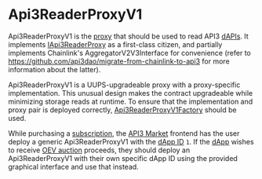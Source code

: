 # Api3ReaderProxyV1

Api3ReaderProxyV1 is the [proxy](../../../glossary.md#proxy) that should be used to read API3 [dAPIs](../../../glossary.md#dapi).
It implements [IApi3ReaderProxy](../../interfaces/iapi3readerproxy.md) as a first-class citizen, and partially implements Chainlink's AggregatorV2V3Interface for convenience (refer to https://github.com/api3dao/migrate-from-chainlink-to-api3 for more information about the latter).

Api3ReaderProxyV1 is a UUPS-upgradeable proxy with a proxy-specific implementation.
This unusual design makes the contract upgradeable while minimizing storage reads at runtime.
To ensure that the implementation and proxy pair is deployed correctly, [Api3ReaderProxyV1Factory](./api3readerproxyv1factory.md) should be used.

While purchasing a [subscription](../../../glossary.md#subscription), the [API3 Market](../../../glossary.md#api3-market) frontend has the user deploy a generic Api3ReaderProxyV1 with the [dApp ID](../../../glossary.md#dapp-id) `1`.
If the [dApp](../../../glossary.md#dapp) wishes to receive [OEV auction](../../../glossary.md#oev-auction) proceeds, they should deploy an Api3ReaderProxyV1 with their own specific dApp ID using the provided graphical interface and use that instead.
